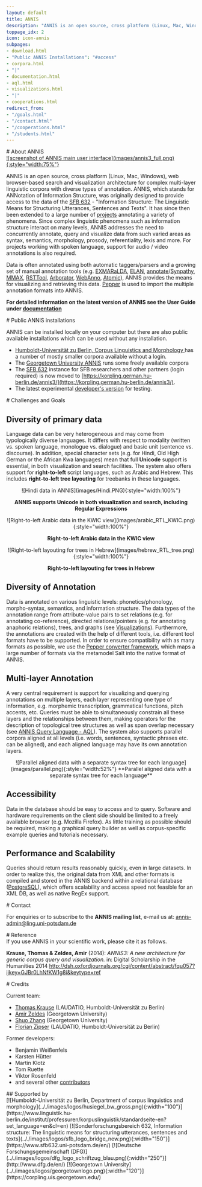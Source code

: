 ```yaml
---
layout: default
title: ANNIS
description: "ANNIS is an open source, cross platform (Linux, Mac, Windows), web browser-based search and visualization architecture for complex multi-layer linguistic corpora with diverse types of annotation."
toppage_idx: 2
icon: icon-annis
subpages:
- download.html
- "Public ANNIS Installations": "#access"
- corpora.html
- "|"
- documentation.html
- aql.html
- visualizations.html
- "|"
- cooperations.html
redirect_from: 
- "/goals.html"
- "/contact.html"
- "/cooperations.html"
- "/students.html"
---
```



<div class="page-header">
# About ANNIS
</div>

<div class="image_wrap">
<a href="https://korpling.org/annis3/?id=2aec4d6c-1097-4462-8c66-347e2516b11e" target="_blank">
![screenshot of ANNIS main user interface](images/annis3_full.png){:style="width:75%"}
</a>
</div>

ANNIS is an open source, cross platform (Linux, Mac, Windows), 
web browser-based search and visualization architecture for complex multi-layer 
linguistic corpora with diverse types of annotation. ANNIS, which stands for ANNotation 
of Information Structure, was originally designed to provide access to the data of 
the [SFB 632](http://www.sfb632.uni-potsdam.de/) - "Information Structure: The Linguistic Means for Structuring Utterances, 
Sentences and Texts". It has since then been extended to a large number of [projects](cooperations.html) 
annotating a variety of phenomena. Since complex linguistic phenomena such as 
information structure interact on many levels, ANNIS addresses the need 
to concurrently annotate, query and visualize data from such varied 
areas as syntax, semantics, morphology, prosody, referentiality, 
lexis and more. For projects working with spoken language, support 
for audio / video annotations is also required.

Data is often annotated using both automatic taggers/parsers 
and a growing set of manual annotation tools 
(e.g. [EXMARaLDA](http://exmaralda.org/), [ELAN](http://www.lat-mpi.eu/tools/elan/), 
[annotate](http://www.coli.uni-saarland.de/projects/sfb378/negra-corpus/annotate.html)/[Synpathy](http://www.mpi.nl/tools/synpathy.html), 
[MMAX](http://mmax2.sourceforge.net/), [RSTTool](http://www.wagsoft.com/RSTTool/), 
[Arborator](http://arborator.ilpga.fr/), [WebAnno](https://code.google.com/p/webanno/), [Atomic]({{site.site_atomic}})),
ANNIS provides the means for visualizing and retrieving this data. 
[Pepper]({{site.site_pepper}}) is used to import the multiple annotation formats into ANNIS. 

**For detailed information on the latest version of ANNIS see the User Guide under [documentation](documentation.html)**

<article class="anchor" id="access">
<div class="page-header">
# Public ANNIS installations 
</div>

ANNIS can be installed locally on your computer but there are also public available installations which can be used without any installation.

* [Humboldt-Universität zu Berlin, Corpus Linguistics and Morphology ](https://korpling.german.hu-berlin.de/annis3/) has a number of mostly smaller corpora available without a login.
* The [Georgetown University ANNIS](http://corpling.uis.georgetown.edu/annis-corpora/) runs some freely
  available corpora
* The [SFB 632](https://korpling.german.hu-berlin.de/annis3/) instance for SFB researchers and other partners (login
  required) is now moved to [https://korpling.german.hu-berlin.de/annis3/](https://korpling.german.hu-berlin.de/annis3/).
* The latest experimental [developer's version](https://korpling.german.hu-berlin.de/annis3-snapshot/) for testing.
</article>

<article>

<div class="page-header">
# Challenges and Goals
</div>

## Diversity of primary data

Language data can be very heterogeneous and may come from
typologically diverse languages. It differs with respect to modality
(written vs. spoken language, monologue vs. dialogue) and basic unit
(sentence vs. discourse). In addition, special character sets (e.g.
for Hindi, Old High German or the African Kwa languages) mean that full
**Unicode** support is essential, in both visualization and search facilities.
The system also offers support for **right-to-left**
script languages, such as Arabic and Hebrew. This includes **right-to-left
tree layouting** for treebanks in
these languages.

<div class="container-fluid">
<div class="row">
<div class="col-md-6">
<div class="row">
<div class="col-md-12 image_wrap" style="text-align:center">
![Hindi data in ANNIS](images/Hindi.PNG){:style="width:100%"} 

**ANNIS supports Unicode in both visualization and search,
including Regular Expressions** 
</div>
<div class="col-md-12 image_wrap" style="text-align:center">
![Right-to-left Arabic data in the KWIC view](images/arabic_RTL_KWIC.png){:style="width:100%"} 

**Right-to-left Arabic data in the KWIC view**
</div>
</div>
</div>
<div class="col-md-6 image_wrap" style="text-align:center">
![Right-to-left layouting for trees in Hebrew](images/hebrew_RTL_tree.png){:style="width:100%"} 

**Right-to-left layouting for trees in Hebrew**
</div>
</div>
</div>



## Diversity of Annotation

Data is annotated on various linguistic levels: phonetics/phonology,
morpho-syntax, semantics, and information structure.
The data types of the annotation range from attribute-value pairs to
set relations (e.g. for annotating co-reference), directed
relations/pointers (e.g. for annotating anaphoric relations), trees,
and graphs (see [Visualizations](visualizations.html)).
Furthermore, the annotations are created with the help of different
tools, i.e. different tool formats have to be supported. In order to ensure
compatibility with as many formats as possible, we use the [Pepper converter framework](../pepper/index.html),
which maps a large number of formats via the metamodel Salt into the native format of ANNIS.

## Multi-layer Annotation
A very central requirement is support for visualizing and querying
annotations on multiple layers, each layer representing one type of
information, e.g. morphemic transcription, grammatical functions, pitch
accents, etc. Queries must be able to simultaneously constrain all
these layers and the relationships between them, making operators for
the description of topological tree structures as well as span overlap
necessary (see [ANNIS Query Language - AQL](aql.html)).
The system also supports parallel corpora aligned at all levels (i.e. words, sentences, syntactic phrases etc. can be aligned), and each aligned language may have its own annotation layers.

<div class="image_wrap" style="text-align:center;">
![Parallel aligned data with a separate syntax tree for each language](images/parallel.png){:style="width:52%"}  
**Parallel aligned data with a separate syntax tree for each language**  
</div>

## Accessibility

Data in the database should be easy to access and to query. Software
and hardware requirements on the client side should be limited to a
freely available browser (e.g. Mozilla Firefox). As little training as
possible should be required, making a graphical query builder as well
as corpus-specific example queries and tutorials necessary.


## Performance and Scalability

Queries should return results reasonably quickly, even in large datasets. In order to realize this, the original data from XML and other formats is compiled and stored in the ANNIS backend within a relational database ([PostgreSQL](http://www.postgresql.org/)),
which offers scalability and access speed not feasible for an XML DB,
as well as native RegEx support.

</article>

<article>
<div class="page-header">
# Contact
</div>

For enquiries or to subscribe to the <b>ANNIS mailing list</b>, e-mail us at: <a href="mailto:annis-admin@ling.uni-potsdam.de">annis-admin@ling.uni-potsdam.de</a>

<div class="page-header">
# Reference
</div>
If you use ANNIS in your scientific work, please cite it as follows.

<strong>Krause, Thomas & Zeldes, Amir</strong> (2014): <em>ANNIS3: A new architecture for generic corpus query and visualization.</em> in: Digital Scholarship in the Humanities 2014 <a href="http://dsh.oxfordjournals.org/cgi/content/abstract/fqu057?ijkey=GJBr0LhNfKW1g8i&keytype=ref">http://dsh.oxfordjournals.org/cgi/content/abstract/fqu057?ijkey=GJBr0LhNfKW1g8i&keytype=ref</a>


<div class="page-header">
# Credits
</div>

Current team:

* [Thomas Krause](http://u.hu-berlin.de/korpling-thomaskrause) (LAUDATIO, Humboldt-Universität zu Berlin)
* [Amir Zeldes](http://corpling.uis.georgetown.edu/amir) (Georgetown University)
* [Shuo Zhang](http://zangsir.weebly.com/) (Georgetown University)
* [Florian Zipser](http://www.linguistik.hu-berlin.de/institut/professuren/korpuslinguistik/mitarbeiter-innen/florian/) (LAUDATIO, Humboldt-Universität zu Berlin)

Former developers:

* Benjamin Weißenfels
* Karsten Hütter
* Martin Klotz
* Tom Ruette
* Viktor Rosenfeld
* and several other [contributors](https://github.com/korpling/ANNIS/graphs/contributors)
</article>


<div class="page-header">
## Supported by
</div>

<div class="funders">
[![Humboldt-Universität zu Berlin, Department of corpus linguistics and morphology](.././images/logos/husiegel_bw_gross.png){:width="100"}](https://www.linguistik.hu-berlin.de/institut/professuren/korpuslinguistik/standardseite-en?set_language=en&amp;cl=en)
[![Sonderforschungsbereich 632, Information structure: The linguistic means for structuring utterances, sentences and texts](.././images/logos/sfb_logo_bridge_new.png){:width="150"}](https://www.sfb632.uni-potsdam.de/en/)
[![Deutsche Forschungsgemeinschaft (DFG)](.././images/logos/dfg_logo_schriftzug_blau.png){:width="250"}](http://www.dfg.de/en/)
[![Georgetown University](.././images/logos/georgetownlogo.png){:width="120"}](https://corpling.uis.georgetown.edu/)
</div>
